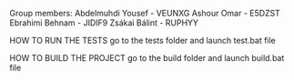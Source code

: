 Group members:
Abdelmuhdi Yousef - VEUNXG
Ashour Omar - E5DZST
Ebrahimi Behnam - JIDIF9
Zsákai Bálint - RUPHYY

HOW TO RUN THE TESTS
go to the tests folder and launch test.bat file

HOW TO BUILD THE PROJECT
go to the build folder and launch build.bat file
